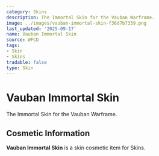 ```yaml
---
category: Skins
description: The Immortal Skin for the Vauban Warframe.
image: ../images/vauban-immortal-skin-f36d7b7339.png
last_updated: '2025-09-17'
name: Vauban Immortal Skin
source: WFCD
tags:
- Skin
- Skins
tradable: false
type: Skin
---
```


# Vauban Immortal Skin

The Immortal Skin for the Vauban Warframe.

## Cosmetic Information

**Vauban Immortal Skin** is a skin cosmetic item for Skins.

